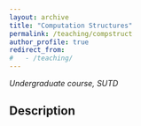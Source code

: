 ```yaml
---
layout: archive
title: "Computation Structures"
permalink: /teaching/compstruct
author_profile: true
redirect_from: 
#   - /teaching/
---
```


*Undergraduate course, SUTD*

## Description

